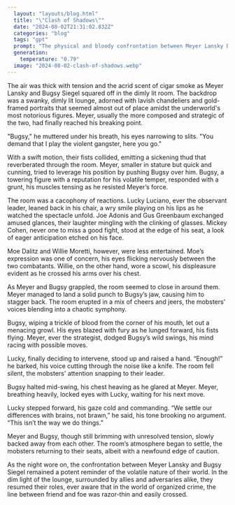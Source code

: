 ```yaml
---
  layout: "layouts/blog.html"
  title: "\"Clash of Shadows\""
  date: "2024-08-02T21:31:02.832Z"
  categories: "blog"
  tags: "gpt"
  prompt: "The physical and bloody confrontation between Meyer Lansky Bugsy Siegel\r\n Meyer said to himself, Bugsy, you demand that I play the violent gangster, here you go.\r\nTheir fists collide with the other hand. Meyer tries to push Bugsy over him\r\nWhile Lucky Luciano Joe Adonis Gus Greenbaum\r\nMickey Cohen Moe Dalitz Willie Moretti and other mobsters are in the room some laughing and enjoying it while some are not"
  generation: 
    temperature: "0.79"
  image: "2024-08-02-clash-of-shadows.webp"
---
```

The air was thick with tension and the acrid scent of cigar smoke as Meyer Lansky and Bugsy Siegel squared off in the dimly lit room. The backdrop was a swanky, dimly lit lounge, adorned with lavish chandeliers and gold-framed portraits that seemed almost out of place amidst the underworld's most notorious figures. Meyer, usually the more composed and strategic of the two, had finally reached his breaking point.

"Bugsy," he muttered under his breath, his eyes narrowing to slits. "You demand that I play the violent gangster, here you go."

With a swift motion, their fists collided, emitting a sickening thud that reverberated through the room. Meyer, smaller in stature but quick and cunning, tried to leverage his position by pushing Bugsy over him. Bugsy, a towering figure with a reputation for his volatile temper, responded with a grunt, his muscles tensing as he resisted Meyer’s force.

The room was a cacophony of reactions. Lucky Luciano, ever the observant leader, leaned back in his chair, a wry smile playing on his lips as he watched the spectacle unfold. Joe Adonis and Gus Greenbaum exchanged amused glances, their laughter mingling with the clinking of glasses. Mickey Cohen, never one to miss a good fight, stood at the edge of his seat, a look of eager anticipation etched on his face.

Moe Dalitz and Willie Moretti, however, were less entertained. Moe’s expression was one of concern, his eyes flicking nervously between the two combatants. Willie, on the other hand, wore a scowl, his displeasure evident as he crossed his arms over his chest.

As Meyer and Bugsy grappled, the room seemed to close in around them. Meyer managed to land a solid punch to Bugsy’s jaw, causing him to stagger back. The room erupted in a mix of cheers and jeers, the mobsters' voices blending into a chaotic symphony.

Bugsy, wiping a trickle of blood from the corner of his mouth, let out a menacing growl. His eyes blazed with fury as he lunged forward, his fists flying. Meyer, ever the strategist, dodged Bugsy’s wild swings, his mind racing with possible moves.

Lucky, finally deciding to intervene, stood up and raised a hand. “Enough!” he barked, his voice cutting through the noise like a knife. The room fell silent, the mobsters' attention snapping to their leader.

Bugsy halted mid-swing, his chest heaving as he glared at Meyer. Meyer, breathing heavily, locked eyes with Lucky, waiting for his next move.

Lucky stepped forward, his gaze cold and commanding. “We settle our differences with brains, not brawn,” he said, his tone brooking no argument. “This isn’t the way we do things.”

Meyer and Bugsy, though still brimming with unresolved tension, slowly backed away from each other. The room’s atmosphere began to settle, the mobsters returning to their seats, albeit with a newfound edge of caution.

As the night wore on, the confrontation between Meyer Lansky and Bugsy Siegel remained a potent reminder of the volatile nature of their world. In the dim light of the lounge, surrounded by allies and adversaries alike, they resumed their roles, ever aware that in the world of organized crime, the line between friend and foe was razor-thin and easily crossed.
